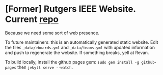 # [Former] Rutgers IEEE Website. Current [repo](https://github.com/rutgers/RutgersIEEE-Website)

Because we need some sort of web presence.

To future maintainers: this is an automatically generated static website.
Edit the files `_data/eboards.yml` and `_data/teams.yml` with updated information and push to regenerate the website.
If something breaks, yell at Revan.

To build locally, install the github pages gem: `sudo gem install -g github-pages` then `jekyll serve --watch`.

